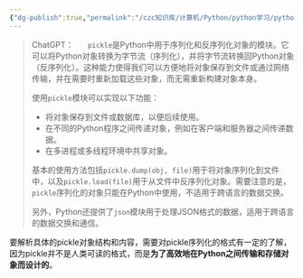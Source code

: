 ```yaml
---
{"dg-publish":true,"permalink":"/czc知识库/计算机/Python/python学习/python模块/python模块：pickle介绍 python保存数据模块/","dgPassFrontmatter":true,"created":"2024-12-07T08:39:46.926+08:00","updated":"2024-12-08T12:19:23.678+08:00"}
---
```




> ChatGPT：
> `   pickle`是Python中用于序列化和反序列化对象的模块。它可以将Python对象转换为字节流（序列化），并将字节流转换回Python对象（反序列化）。这种能力使得我们可以方便地将对象保存到文件或通过网络传输，并在需要时重新加载这些对象，而无需重新构建对象本身。
> 
> 使用`pickle`模块可以实现以下功能：
> 
> - 将对象保存到文件或数据库，以便后续使用。
> - 在不同的Python程序之间传递对象，例如在客户端和服务器之间传递数据。
> - 在多进程或多线程环境中共享对象。
> 
> 基本的使用方法包括`pickle.dump(obj, file)`用于将对象序列化到文件中，以及`pickle.load(file)`用于从文件中反序列化对象。需要注意的是，`pickle`序列化的对象只能在Python中使用，不适用于跨语言的数据交换。
> 
> 另外，Python还提供了`json`模块用于处理JSON格式的数据，适用于跨语言的数据交换和通信。

要解析具体的pickle对象结构和内容，需要对pickle序列化的格式有一定的了解，因为pickle并不是人类可读的格式，而是**为了高效地在Python之间传输和存储对象而设计的**。


